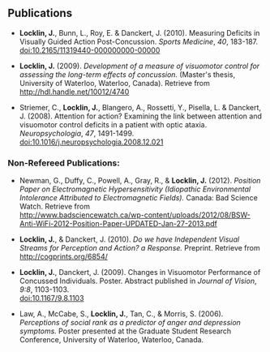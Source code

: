 ## Publications

*   **Locklin, J.**, Bunn, L., Roy, E. & Danckert, J. (2010). Measuring Deficits in Visually Guided Action Post-Concussion. *Sports Medicine*,
*40*, 183-187. \
[doi:10.2165/11319440-000000000-00000](http://dx.doi.org/10.2165/11319440-000000000-00000)

*   **Locklin, J.** (2009). *Development of a measure of visuomotor control for assessing the long-term effects of concussion.* (Master's thesis, University of Waterloo, Waterloo, Canada). Retrieve from \
<http://hdl.handle.net/10012/4740>
    

*   Striemer, C., **Locklin, J.**, Blangero, A., Rossetti, Y., Pisella, L. & Danckert, J. (2008). Attention for action? Examining the link between attention and visuomotor control deficits in a patient with optic
    ataxia. *Neuropsychologia*, *47*, 1491-1499. \
[doi:10.1016/j.neuropsychologia.2008.12.021](http://dx.doi.org/10.1016/j.neuropsychologia.2008.12.021)
    


### Non-Refereed Publications:

*   Newman, G., Duffy, C., Powell, A., Gray, R., & **Locklin, J.** (2012). *Position Paper on Electromagnetic Hypersensitivity (Idiopathic Environmental Intolerance Attributed to Electromagnetic Fields).* Canada: Bad Science Watch. Retrieve from \
<http://www.badsciencewatch.ca/wp-content/uploads/2012/08/BSW-Anti-WiFi-2012-Position-Paper-UPDATED-Jan-27-2013.pdf>

*   **Locklin, J.**, & Danckert, J. (2010). *Do we have Independent Visual Streams for Perception and Action? a Response.* Preprint. Retrieve from \
<http://cogprints.org/6854/>
    
*   **Locklin, J.**, Danckert, J. (2009). Changes in Visuomotor Performance of Concussed Individuals. Poster. Abstract published in *Journal of Vision*, *9:8*, 1103-1103.  \
[doi:10.1167/9.8.1103](http://dx.doi.org/10.1167/9.8.1103)
   
*   Law, A., McCabe, S., **Locklin, J.**, Tan, C., & Morris, S. (2006). *Perceptions of social rank as a predictor of anger and depression symptoms.*  Poster presented at the Graduate Student Research Conference, University of Waterloo, Waterloo, Canada. 


